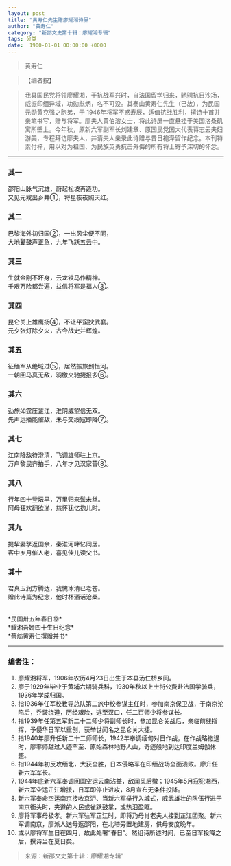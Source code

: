 ```yaml
---
layout: post
title: "黄寿仁先生赠廖耀湘诗屏"
author: "黄寿仁"
category: "新邵文史第十辑：廖耀湘专辑"
tags: 分类
date:  1900-01-01 00:00:00 +0000
---
```

> 黄寿仁


> 【编者按】

> 我县国民党将领廖耀湘，于抗战军兴时，自法国留学归来，驰骋抗日沙场，威振印缅异域，功勋彪炳，名不可没。其泰山黄寿仁先生（已故），为民国元勋黄克强之胞弟，于 1946年将军不惑寿辰，适值抗战胜利，撰诗十首并亲笔书写，赠与将军。廖夫人黄伯溶女士，将此诗屏一直悬挂于美国洛桑矶寓所壁上。今年秋，原新六军副军长刘建章、原国民党国大代表蒋志云夫妇游美，专程拜访廖夫人，并请夫人亲录此诗赠与昔日袍泽留作纪念。本刊特索付梓，用以对为祖国、为民族英勇抗击外侮的所有将士寄予深切的怀念。

---

### 其一
邵阳山脉气沉雄，蔚起松坡再造功。
<br/>
又见元戎出乡井①，将星夜夜照天红。

### 其二
巴黎海外初归国②，一出风尘便不同，
<br/>
大地鼙鼓声正急，九年飞跃五云中。

### 其三
生就金刚不坏身，云龙铁马作精神。
<br/>
千艰万险都尝遍，益信将军是福人③。

### 其四
昆仑关上雄鹰扬④，不让平蛮狄武襄。
<br/>
元夕张灯除夕火，古今战史并辉煌。

### 其五
征缅军从绝域过⑤，居然振旅到恒河。
<br/>
一朝回马真无敌，羽檄交驰捷报多⑥。

### 其六
劲旅如霆压芷江，淮阴威望信无双。
<br/>
先声远播能催敌，未与交绥寇即降⑦。

### 其七
江南降敌待澄清，飞调雄师驻上京。
<br/>
万户黎民齐拍手，八年才见汉家营⑧。

### 其八
行年四十登坛早，万里归来鬓未丝。
<br/>
阿母狂欢翻欲涕，慈怀犹忆抱儿时。

### 其九
提挈妻孥返国余，秦淮河畔忆同居。
<br/>
客中岁月催人老，喜见佳儿读父书。

### 其十
君真玉润方腾达，我愧冰清已老苍。
<br/>
赠此诗篇为纪念，他时杯酒话沧桑。

<br>
*民国卅五年春日⑩*
<br/>
*耀湘吾婿四十生日纪念*
<br/>
*蔡舫黄寿仁撰赠并书*

---

### 编者注：
1.  廖耀湘将军，1906年农历4月23日出生于本县汤仁桥乡间。
2.  廖于1929年毕业于黄埔六期骑兵科，1930年秋以上士衔公费赴法国学骑兵，1936年学成归国。
3.  指1936年任军校教导总队第二旅中校参谋主任时，参加南京保卫战，于南京沦陷后，乔装绕道，历经艰险，逃至汉口，任二百师少将参谋长。
4.  指1939年任第五军新二十二师少将副师长时，参加昆仑关战后，亲临前线指挥，予侵华日军以重创，获举世闻名之昆仑关大捷。
5.  指1940年廖升任新二十二师师长，1942年奉调缅甸对日作战，在作战略撤退时，廖率师越过人迹罕至、原始森林地野人山，奇迹般地到达印度兰姆伽休整。
6.  指1944年初反攻缅北，大获全胜，日本侵略军在印缅战场全面溃败。廖升任新六军军长。
7.  1944年底新六军奉调回国空运云南沾益，敌闻风后撤；1945年5月寇犯湘西，新六军空运芷江增援，日军即停止进攻，8月宣布无条件投降。
8.  新六军奉命空运南京接收京沪、当新六军举行入城式，威武雄壮的队伍行进于南京街头时，夹道的人民或雀跃鼓掌，或热泪盈眶。
9.  廖将军事母极孝。新六军驻军芷江时，即将乃母肖老夫人接到芷江团聚。新六军调南京，廖派人送母返邵阳，在北塔旁置地建房，供母安度晚年。
10. 或以廖将军生日在四月，故此处署“春日”。然组诗所述时间，已至日军投降之后，撰诗当在夏日矣。

> *<!-- 录入校对：佚名 -->*

> 来源：新邵文史第十辑：廖耀湘专辑"